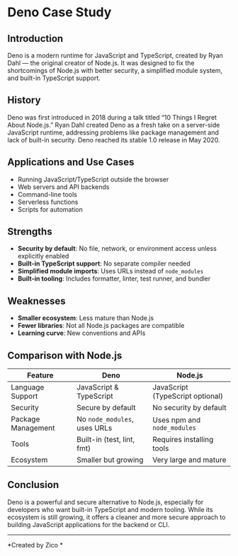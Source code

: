 # Deno Case Study

## Introduction

Deno is a modern runtime for JavaScript and TypeScript, created by Ryan Dahl — the original creator of Node.js. It was designed to fix the shortcomings of Node.js with better security, a simplified module system, and built-in TypeScript support.

## History

Deno was first introduced in 2018 during a talk titled “10 Things I Regret About Node.js.” Ryan Dahl created Deno as a fresh take on a server-side JavaScript runtime, addressing problems like package management and lack of built-in security. Deno reached its stable 1.0 release in May 2020.

## Applications and Use Cases

- Running JavaScript/TypeScript outside the browser
- Web servers and API backends
- Command-line tools
- Serverless functions
- Scripts for automation

## Strengths

- **Security by default**: No file, network, or environment access unless explicitly enabled
- **Built-in TypeScript support**: No separate compiler needed
- **Simplified module imports**: Uses URLs instead of `node_modules`
- **Built-in tooling**: Includes formatter, linter, test runner, and bundler

## Weaknesses

- **Smaller ecosystem**: Less mature than Node.js
- **Fewer libraries**: Not all Node.js packages are compatible
- **Learning curve**: New conventions and APIs

## Comparison with Node.js

| Feature            | Deno                             | Node.js                         |
|--------------------|----------------------------------|----------------------------------|
| Language Support   | JavaScript & TypeScript          | JavaScript (TypeScript optional) |
| Security           | Secure by default                | No security by default          |
| Package Management | No `node_modules`, uses URLs     | Uses npm and `node_modules`     |
| Tools              | Built-in (test, lint, fmt)       | Requires installing tools       |
| Ecosystem          | Smaller but growing              | Very large and mature           |

## Conclusion

Deno is a powerful and secure alternative to Node.js, especially for developers who want built-in TypeScript and modern tooling. While its ecosystem is still growing, it offers a cleaner and more secure approach to building JavaScript applications for the backend or CLI.

---
*Created by Zico *

